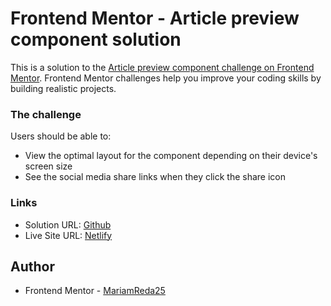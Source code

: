 # Frontend Mentor - Article preview component solution

This is a solution to the [Article preview component challenge on Frontend Mentor](https://www.frontendmentor.io/challenges/article-preview-component-dYBN_pYFT). Frontend Mentor challenges help you improve your coding skills by building realistic projects.

### The challenge

Users should be able to:

- View the optimal layout for the component depending on their device's screen size
- See the social media share links when they click the share icon

### Links

- Solution URL: [Github](https://github.com/MariamReda25/Frontend-Mentor-/tree/main/Four-card-feature)
- Live Site URL: [Netlify](https://clipboard-landing-page-challenge-sol.netlify.app/)

## Author

- Frontend Mentor - [MariamReda25](https://www.frontendmentor.io/profile/MariamReda25)
